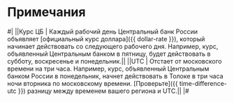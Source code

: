 # Примечания

#|
||Курс ЦБ | Каждый рабочий день Центральный банк России объявляет [официальный курс доллара]({{ dollar-rate }}), который начинает действовать со следующего рабочего дня.
Например, курс, объявленный Центральным банком в пятницу, будет действовать в субботу, воскресенье и понедельник.||
||UTC | Отстает от московского времени на три часа.
Например, курс, объявленный Центральным банком России в понедельник, начнет действовать в Толоке в три часа ночи вторника по московскому времени.
[Проверьте]({{ time-difference-utc }}) разницу между временем вашего региона и UTC.||
|#
